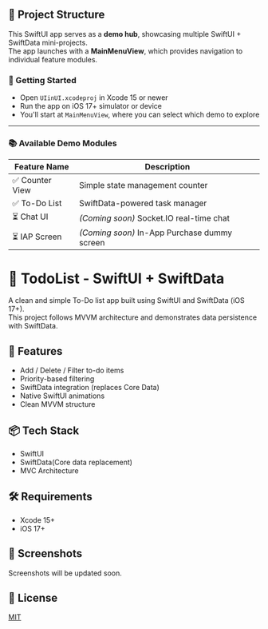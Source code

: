 ## 🧭 Project Structure

This SwiftUI app serves as a **demo hub**, showcasing multiple SwiftUI + SwiftData mini-projects.  
The app launches with a **MainMenuView**, which provides navigation to individual feature modules.

### 🚀 Getting Started
- Open `UIinUI.xcodeproj` in Xcode 15 or newer
- Run the app on iOS 17+ simulator or device
- You'll start at `MainMenuView`, where you can select which demo to explore

---

### 📚 Available Demo Modules

| Feature Name     | Description                             |
|------------------|-----------------------------------------|
| ✅ Counter View   | Simple state management counter         |
| ✅ To-Do List     | SwiftData-powered task manager          |
| ⏳ Chat UI        | *(Coming soon)* Socket.IO real-time chat |
| ⏳ IAP Screen     | *(Coming soon)* In-App Purchase dummy screen |


# 📝 TodoList - SwiftUI + SwiftData
A clean and simple To-Do list app built using SwiftUI and SwiftData (iOS 17+).  
This project follows MVVM architecture and demonstrates data persistence with SwiftData.

## 📱 Features
- Add / Delete / Filter to-do items
- Priority-based filtering
- SwiftData integration (replaces Core Data)
- Native SwiftUI animations
- Clean MVVM structure

## 📦 Tech Stack
- SwiftUI
- SwiftData(Core data replacement)
- MVC Architecture

## 🛠️ Requirements
- Xcode 15+
- iOS 17+

## 📸 Screenshots
Screenshots will be updated soon. 
## 🔗 License
[MIT](LICENSE)
